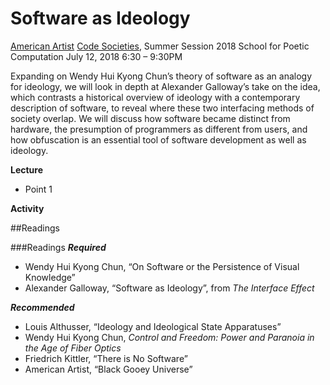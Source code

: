 # Software as Ideology

[American Artist](http://americanartist.us/)
[Code Societies](http://sfpc.io/codesocieties/), Summer Session 2018
School for Poetic Computation
July 12, 2018 6:30 – 9:30PM

Expanding on Wendy Hui Kyong Chun’s theory of software as an analogy for ideology, we will look in depth at Alexander Galloway’s take on the idea, which contrasts a historical overview of ideology with a contemporary description of software, to reveal where these two interfacing methods of society overlap. We will discuss how software became distinct from hardware, the presumption of programmers as different from users, and how obfuscation is an essential tool of software development as well as ideology. 

**Lecture**

* Point 1

**Activity**

##Readings

###Readings
***Required***

* Wendy Hui Kyong Chun, “On Software or the Persistence of Visual Knowledge”
* Alexander Galloway, “Software as Ideology”, from *The Interface Effect*

***Recommended***

* Louis Althusser, “Ideology and Ideological State Apparatuses”
* Wendy Hui Kyong Chun, *Control and Freedom: Power and Paranoia in the Age of Fiber Optics*
* Friedrich Kittler, “There is No Software”
* American Artist, “Black Gooey Universe”

